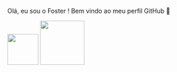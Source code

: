 Olá, eu sou o Foster ! 
Bem vindo ao meu perfil GitHub 👋


<a href="https://www.linkedin.com/in/seu-usuário-linkedln-aqui" target="_blank"><img src="https://img.shields.io/badge/-LinkedIn-%230077B5?style=for-the-badge&logo=linkedin&logoColor=white" target="_blank" width="70px"></a>
<img src="https://cdn.jsdelivr.net/gh/devicons/devicon/icons/linkedin/linkedin-original.svg" width="100px"/>
          
          

 
          
